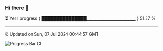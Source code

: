 ### Hi there 👋

⏳ Year progress { ███████████████▁▁▁▁▁▁▁▁▁▁▁▁▁▁▁ } 51.37 %

---

⏰ Updated on Sun, 07 Jul 2024 00:44:57 GMT

![Progress Bar CI](https://github.com/Shyam-Makwana/GitHub-Actions-Demo/workflows/Progress%20Bar%20CI/badge.svg)
